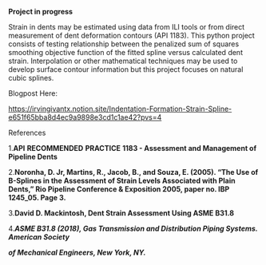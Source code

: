 **Project in progress**

Strain in dents may be estimated using data from ILI tools or from direct measurement of dent deformation contours (API 1183). This python project consists of testing relationship between the penalized sum of squares smoothing objective function of the fitted spline versus calculated dent strain. Interpolation or other mathematical techniques may be used to develop surface contour information but this project focuses on natural cubic splines.

Blogpost Here:

https://irvingivantx.notion.site/Indentation-Formation-Strain-Spline-e651f65bba8d4ec9a9898e3cd1c1ae42?pvs=4

References

1.**API** **RECOMMENDED** **PRACTICE** **1183 - Assessment and Management of Pipeline Dents**

2.**Noronha, D. Jr, Martins, R., Jacob, B., and Souza, E. (2005). “The Use of B-Splines in the Assessment of Strain Levels Associated with Plain Dents,” Rio Pipeline Conference & Exposition 2005, paper no. IBP 1245_05. Page 3.**

3.**David D. Mackintosh, Dent Strain Assessment Using ASME B31.8**

4.***ASME B31.8 (2018), Gas Transmission and Distribution Piping Systems. American Society***

***of Mechanical Engineers, New York, NY.***
